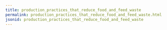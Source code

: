 ```yaml
---
title: production_practices_that_reduce_food_and_feed_waste
permalink: production_practices_that_reduce_food_and_feed_waste.html
jsonid: production_practices_that_reduce_food_and_feed_waste
---
```

